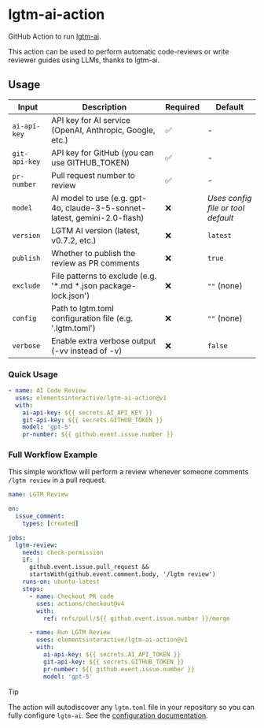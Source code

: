 # lgtm-ai-action

GitHub Action to run [lgtm-ai](https://github.com/elementsinteractive/lgtm-ai).

This action can be used to perform automatic code-reviews or write reviewer guides using LLMs, thanks to lgtm-ai.

## Usage

| Input | Description | Required | Default |
|-------|-------------|----------|---------|
| `ai-api-key` | API key for AI service (OpenAI, Anthropic, Google, etc.) | ✅ | - |
| `git-api-key` | API key for GitHub (you can use GITHUB_TOKEN) | ✅ | - |
| `pr-number` | Pull request number to review | ✅ | - |
| `model` | AI model to use (e.g. gpt-4o, claude-3-5-sonnet-latest, gemini-2.0-flash) | ❌ | *Uses config file or tool default* |
| `version` | LGTM AI version (latest, v0.7.2, etc.) | ❌ | `latest` |
| `publish` | Whether to publish the review as PR comments | ❌ | `true` |
| `exclude` | File patterns to exclude (e.g. '*.md *.json package-lock.json') | ❌ | `""` (none) |
| `config` | Path to lgtm.toml configuration file (e.g. '.lgtm.toml') | ❌ | `""` (none) |
| `verbose` | Enable extra verbose output (-vv instead of -v) | ❌ | `false` |

### Quick Usage

```yaml
- name: AI Code Review
  uses: elementsinteractive/lgtm-ai-action@v1
  with:
    ai-api-key: ${{ secrets.AI_API_KEY }}
    git-api-key: ${{ secrets.GITHUB_TOKEN }}
    model: 'gpt-5'
    pr-number: ${{ github.event.issue.number }}
```

### Full Workflow Example

This simple workflow will perform a review whenever someone comments `/lgtm review` in a pull request.

```yaml
name: LGTM Review

on:
  issue_comment:
    types: [created]

jobs:
  lgtm-review:
    needs: check-permission
    if: |
      github.event.issue.pull_request &&
      startsWith(github.event.comment.body, '/lgtm review')
    runs-on: ubuntu-latest
    steps:
      - name: Checkout PR code
        uses: actions/checkout@v4
        with:
          ref: refs/pull/${{ github.event.issue.number }}/merge

      - name: Run LGTM Review
        uses: elementsinteractive/lgtm-ai-action@v1
        with:
          ai-api-key: ${{ secrets.AI_API_TOKEN }}
          git-api-key: ${{ secrets.GITHUB_TOKEN }}
          pr-number: ${{ github.event.issue.number }}
          model: 'gpt-5'
```

> [!TIP]
> The action will autodiscover any `lgtm.toml` file in your repository so you can 
> fully configure `lgtm-ai`. See the [configuration documentation](https://github.com/elementsinteractive/lgtm-ai?tab=readme-ov-file#configuration).
